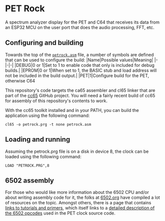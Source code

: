 # PET Rock

A spectrum analyzer display for the PET and C64 that receives its data from an ESP32 MCU on the user port that does the audio processing, FFT, etc.

## Configuring and building

Towards the top of the [`petrock.asm`](petclock.asm) file, a number of symbols are defined that can be used to configure the build:
|Name|Possible values|Meaning|
|-|-|-|
|DEBUG|0 or 1|Set to 1 to enable code that only is included for debug builds.|
|EPROM|0 or 1|When set to 1, the BASIC stub and load address will not be included in the build output.|
|PET|1|Configure build for the PET, otherwise C64

This repository's code targets the ca65 assembler and cl65 linker that are part of the [cc65](https://cc65.github.io/) GitHub project. You will need a fairly recent build of cc65 for assembly of this repository's contents to work.

With the cc65 toolkit installed and in your PATH, you can build the application using the following command:

```text
cl65 -o petrock.prg -t none petrock.asm
```

## Loading and running

Assuming the petrock.prg file is on a disk in device 8, the clock can be loaded using the following command:

```text
LOAD "PETROCK.PRG",8
```

## 6502 assembly

For those who would like more information about the 6502 CPU and/or about writing assembly code for it, the folks at [6502.org](http://www.6502.org) have compiled a lot of resources on the topic. Amongst others, there is a page that contains [links to tutorials and primers](http://www.6502.org/tutorials/), which itself links to a [detailed description of the 6502 opcodes](http://www.6502.org/tutorials/6502opcodes.html) used in the PET clock source code.
